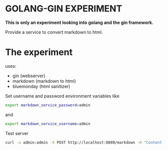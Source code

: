 # GOLANG-GIN EXPERIMENT

**This is only an experiment looking into golang and the gin framework.**

Provide a service to convert markdown to html.





# The experiment
uses: 
- gin (webserver)
- markdown (markdown to html)
- bluemonday (html sanitizer) 


Set username and password environment variables like

```bash
export markdown_service_password=admin
```

and

```bash
export markdown_service_username=admin
```

Test server
```bash
curl -u admin:admin -X POST http://localhost:8080/markdown -H "Content-Type: application/json" -d '{"productId": 123456, "quantity": 100}'
```

